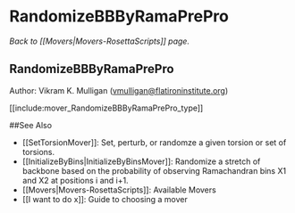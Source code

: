 # RandomizeBBByRamaPrePro
*Back to [[Movers|Movers-RosettaScripts]] page.*
## RandomizeBBByRamaPrePro

Author: Vikram K. Mulligan (vmulligan@flatironinstitute.org)

[[include:mover_RandomizeBBByRamaPrePro_type]]

##See Also

* [[SetTorsionMover]]: Set, perturb, or randomze a given torsion or set of torsions. 
* [[InitializeByBins|InitializeByBinsMover]]:  Randomize a stretch of backbone based on the probability of observing Ramachandran bins X1 and X2 at positions i and i+1.
* [[Movers|Movers-RosettaScripts]]: Available Movers
* [[I want to do x]]: Guide to choosing a mover
